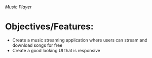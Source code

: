 ###### Music Player

# Objectives/Features:

- Create a music streaming application where users can stream and download songs for free
- Create a good looking UI that is responsive
